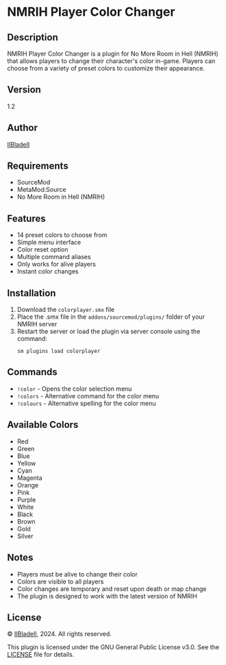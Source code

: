 # NMRIH Player Color Changer

## Description
NMRIH Player Color Changer is a plugin for No More Room in Hell (NMRIH) that allows players to change their character's color in-game. Players can choose from a variety of preset colors to customize their appearance.

## Version
1.2

## Author
[IIBladeII](https://github.com/IIBladeII)

## Requirements
- SourceMod
- MetaMod:Source
- No More Room in Hell (NMRIH)

## Features
- 14 preset colors to choose from
- Simple menu interface
- Color reset option
- Multiple command aliases
- Only works for alive players
- Instant color changes

## Installation
1. Download the `colorplayer.smx` file
2. Place the .smx file in the `addons/sourcemod/plugins/` folder of your NMRIH server
3. Restart the server or load the plugin via server console using the command:
   ```
   sm plugins load colorplayer
   ```

## Commands
- `!color` - Opens the color selection menu
- `!colors` - Alternative command for the color menu
- `!colours` - Alternative spelling for the color menu

## Available Colors
- Red
- Green
- Blue
- Yellow
- Cyan
- Magenta
- Orange
- Pink
- Purple
- White
- Black
- Brown
- Gold
- Silver

## Notes
- Players must be alive to change their color
- Colors are visible to all players
- Color changes are temporary and reset upon death or map change
- The plugin is designed to work with the latest version of NMRIH

## License
© [IIBladeII](https://github.com/IIBladeII), 2024. All rights reserved.

This plugin is licensed under the GNU General Public License v3.0. See the [LICENSE](LICENSE) file for details.
